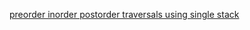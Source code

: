 [preorder inorder postorder traversals using single stack](https://www.enjoyalgorithms.com/blog/iterative-binary-tree-traversals-using-stack)

